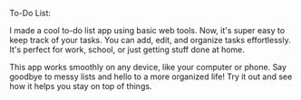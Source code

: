 To-Do List:


I made a cool to-do list app using basic web tools. Now, it's super easy to keep track of your tasks. You can add, edit, and organize tasks effortlessly. It's perfect for work, school, or just getting stuff done at home.

This app works smoothly on any device, like your computer or phone. Say goodbye to messy lists and hello to a more organized life! Try it out and see how it helps you stay on top of things.
